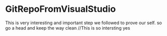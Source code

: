 # GitRepoFromVisualStudio
This is very interesting and important step we followed to prove our self.
so go a head and keep the way clean
//This is so intersting
yes
